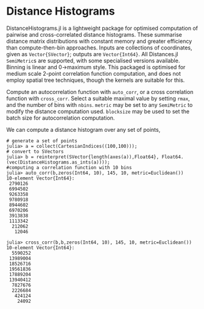 # Distance Histograms

DistanceHistograms.jl is a lightweight package for optimised computation of pairwise and cross-correlated distance histograms. These summarise distance matrix distributions with constant memory and greater efficiency than compute-then-bin approaches. Inputs are collections of coordinates, given as `Vector{SVector}`; outputs are `Vector{Int64}`. All Distances.jl `SemiMetric`s are supported, with some specialised versions available. Binning is linear and 0->maximum style.  This packaged is optimised for medium scale 2-point correlation function computation, and does not employ spatial tree techniques, though the kernels are suitable for this.

Compute an autocorrelation function with `auto_corr`, or a cross correlation function with `cross_corr`. Select a suitable maximal value by setting `rmax`, and the number of bins with `nbins`. `metric` may be set to any `SemiMetric` to modify the distance computation used. `blocksize` may be used to set the batch size for autocorrelation computation.

We can compute a distance histogram over any set of points, 
```julia-repl
# generate a set of points
julia> a = collect(CartesianIndices((100,100)));
# convert to SVectors
julia> b = reinterpret(SVector{length(axes(a)),Float64}, Float64.(vec(DistanceHistograms.as_ints(a))));
#computing a correlation function with 10 bins
julia> auto_corr(b,zeros(Int64, 10), 145, 10, metric=Euclidean())
10-element Vector{Int64}:
 2790126
 6994502
 9263358
 9780918
 8944602
 6970206
 3913838
 1113342
  212062
   12046

julia> cross_corr(b,b,zeros(Int64, 10), 145, 10, metric=Euclidean())
10-element Vector{Int64}:
  5590252
 13989004
 18526716
 19561836
 17889204
 13940412
  7827676
  2226684
   424124
    24092

```
